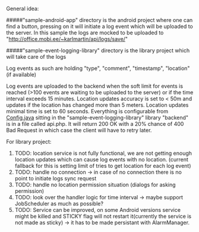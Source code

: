 General idea:

#####"sample-android-app" directory
is the android project where one can find a button, pressing on it will initiate a log event which will be uploaded to the server. In this sample the logs are mocked to be uploaded to "http://office.mobi.ee/~karlmartin/api/logs/save/"

#####"sample-event-logging-library" directory
is the library project which will take care of the logs

Log events as such are holding "type", "comment", "timestamp", "location" (if available)

Log events are uploaded to the backend  when the soft limit for events is reached (>100 events are waiting to be uploaded to the server) or if the time interval exceeds 15 minutes. Location updates accuracy is set to < 50m and updates if the location has changed more than 5 meters. Location updates minimal time is set to 60 seconds.
Everything is configurable from [Config.java](/sample-event-logging-library/src/main/java/mobi/lab/sample_event_logging_library/Config.java) sitting in the "sample-event-logging-library" library
"backend" is in a file called api.php. It will return 200 OK with a 20% chance of 400 Bad Request in which case the client will have to retry later.

For library project:
  1. TODO: location service is not fully functional, we are not getting enough location updates which can cause log events with no location. (current fallback for this is setting limit of tries to get location for each log event)
  2. TODO: handle no connection -> in case of no connection there is no point to initiate logs sync request
  3. TODO: handle no location permission situation (dialogs for asking permission)
  4. TODO: look over the handler logic for time interval -> maybe support JobScheduler as much as possible?
  5. TODO: Service can be improved, on some Android versions service might be killed and STICKY flag will not restart it(currently the service is not made as sticky) -> it has to be made persistant with AlarmManager.
